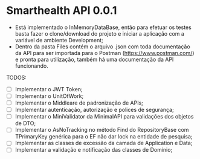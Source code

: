 # Smarthealth API 0.0.1

- Está implementado o InMemoryDataBase, então para efetuar os testes basta fazer o clone/download do projeto e iniciar a aplicação com a variável de ambiente Development;
- Dentro da pasta Files contém o arquivo .json com toda documentação da API para ser importada para o Postman (https://www.postman.com/) e pronta para utilização, também há uma documentação da API funcionando.

TODOS:
- [ ] Implementar o JWT Token;
- [ ] Implementar o UnitOfWork;
- [ ] Implementar o Middleare de padronização de APIs;
- [ ] Implementar autenticação, autorização e polices de segurança;
- [ ] Implementar o MiniValidator da MinimalAPI para validações dos objetos de DTO;
- [ ] Implementar o AsNoTracking no método Find do RepositoryBase com TPrimaryKey genérica para o EF não dar lock na entidade de pesquisa;
- [ ] Implementar as classes de excessão da camada de Application e Data;
- [ ] Implementar a validação e notificação das classes de Domínio;
